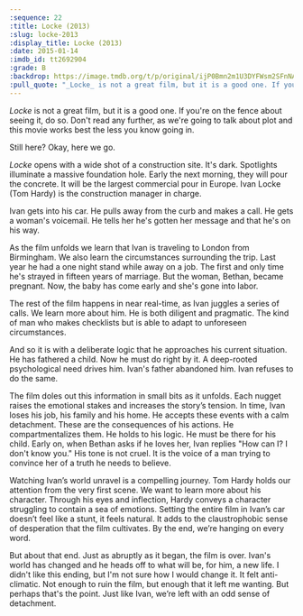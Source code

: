 ```yaml
---
:sequence: 22
:title: Locke (2013)
:slug: locke-2013
:display_title: Locke (2013)
:date: 2015-01-14
:imdb_id: tt2692904
:grade: B
:backdrop: https://image.tmdb.org/t/p/original/ijP0Bmn2m1U3DYFWsm2SFnNAXoT.jpg
:pull_quote: "_Locke_ is not a great film, but it is a good one. If you're on the fence about seeing it, do so. Don't read any further, as we're going to talk about plot and this movie works best the less you know going in."
---
```

_Locke_ is not a great film, but it is a good one. If you're on the fence about seeing it, do so. Don't read any further, as we're going to talk about plot and this movie works best the less you know going in.

Still here? Okay, here we go.

_Locke_ opens with a wide shot of a construction site. It's dark. Spotlights illuminate a massive foundation hole. Early the next morning, they will pour the concrete. It will be the largest commercial pour in Europe. Ivan Locke (Tom Hardy) is the construction manager in charge.

Ivan gets into his car. He pulls away from the curb and makes a call. He gets a woman's voicemail. He tells her he's gotten her message and that he's on his way.

As the film unfolds we learn that Ivan is traveling to London from Birmingham. We also learn the circumstances surrounding the trip. Last year he had a one night stand while away on a job. The first and only time he's strayed in fifteen years of marriage. But the woman, Bethan, became pregnant. Now, the baby has come early and she's gone into labor.

The rest of the film happens in near real-time, as Ivan juggles a series of calls. We learn more about him. He is both diligent and pragmatic. The kind of man who makes checklists but is able to adapt to unforeseen circumstances. 

And so it is with a deliberate logic that he approaches his current situation. He has fathered a child. Now he must do right by it. A deep-rooted psychological need drives him. Ivan's father abandoned him. Ivan refuses to do the same.

The film doles out this information in small bits as it unfolds. Each nugget raises the emotional stakes and increases the story’s tension. In time, Ivan loses his job, his family and his home. He accepts these events with a calm detachment. These are the consequences of his actions. He compartmentalizes them. He holds to his logic. He must be there for his child. Early on, when Bethan asks if he loves her, Ivan replies "How can I? I don't know you." His tone is not cruel. It is the voice of a man trying to convince her of a truth he needs to believe.

Watching Ivan’s world unravel is a compelling journey. Tom Hardy holds our attention from the very first scene. We want to learn more about his character. Through his eyes and inflection, Hardy conveys a character struggling to contain a sea of emotions. Setting the entire film in Ivan’s car doesn’t feel like a stunt, it feels natural. It adds to the claustrophobic sense of desperation that the film cultivates. By the end, we’re hanging on every word.

But about that end. Just as abruptly as it began, the film is over. Ivan's world has changed and he heads off to what will be, for him, a new life. I didn't like this ending, but I'm not sure how I would change it. It felt anti-climatic. Not enough to ruin the film, but enough that it left me wanting. But perhaps that's the point. Just like Ivan, we’re left with an odd sense of detachment.
